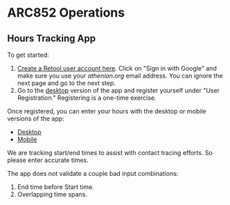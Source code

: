 # ARC852 Operations

## Hours Tracking App

To get started:

1. [Create a Retool user account here](https://login.retool.com/auth/signup). Click on "Sign in with Google" and make
   sure you use your *athenian.org* email address. You can ignore the next page and go to the next step.
2. Go to the [desktop](https://arc852.retool.com/apps/Hours%20Tracker%20App/User%20Registration)
   version of the app and register yourself under "User Registration." Registering is a one-time exercise.

Once registered, you can enter your hours with the desktop or mobile versions of the app:

* [Desktop](https://arc852.retool.com/apps/Hours%20Tracker%20App/Hours%20Tracker)
* [Mobile](https://arc852.retool.com/apps/Hours%20Tracker%20App/Mobile%20Hours%20Tracker)

We are tracking start/end times to assist with contact tracing efforts. So please enter accurate times.

The app does not validate a couple bad input combinations:

1. End time before Start time.
2. Overlapping time spans. 


